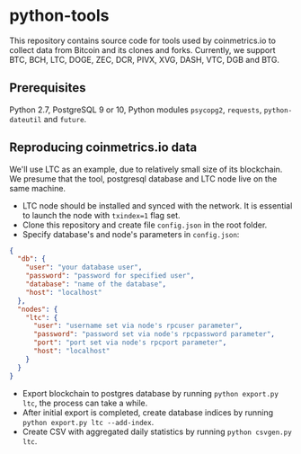 # python-tools
This repository contains source code for tools used by coinmetrics.io to collect data from Bitcoin and its clones and forks. Currently, we support BTC, BCH, LTC, DOGE, ZEC, DCR, PIVX, XVG, DASH, VTC, DGB and BTG.

## Prerequisites
Python 2.7, PostgreSQL 9 or 10, Python modules `psycopg2`, `requests`, `python-dateutil` and `future`.

## Reproducing coinmetrics.io data 
We'll use LTC as an example, due to relatively small size of its blockchain. We presume that the tool, postgresql database and LTC node live on the same machine.

* LTC node should be installed and synced with the network. It is essential to launch the node with `txindex=1` flag set.
* Clone this repository and create file `config.json` in the root folder.
* Specify database's and node's parameters in `config.json`:
```json
{
  "db": {
    "user": "your database user",
    "password": "password for specified user",
    "database": "name of the database",
    "host": "localhost"
  },
  "nodes": {
    "ltc": {
      "user": "username set via node's rpcuser parameter",
      "password": "password set via node's rpcpassword parameter",
      "port": "port set via node's rpcport parameter",
      "host": "localhost"
    }
  }
}
```
* Export blockchain to postgres database by running `python export.py ltc`, the process can take a while.
* After initial export is completed, create database indices by running `python export.py ltc --add-index`.
* Create CSV with aggregated daily statistics by running `python csvgen.py ltc`. 
